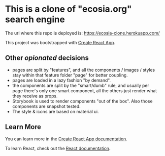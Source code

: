 # This is a clone of "ecosia.org" search engine

The url where this repo is deployed is: https://ecosia-clone.herokuapp.com/

This project was bootstrapped with [Create React App](https://github.com/facebook/create-react-app).

## Other *opionated* decisions

- pages are split by "features", and all the components / images / styles stay within that feature folder "page" for better coupling.
- pages are loaded in a lazy fashion "by demand".
- the components are split by the "smart/dumb" rule, and usually per page there's only one smart component, all the others just render what they receive as props.
- Storybook is used to render components "out of the box". Also those components are snapshot tested.
- The style & icons are based on material ui.

## Learn More

You can learn more in the [Create React App documentation](https://facebook.github.io/create-react-app/docs/getting-started).

To learn React, check out the [React documentation](https://reactjs.org/).
